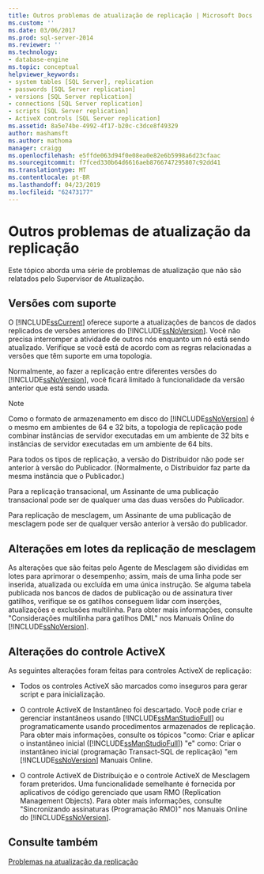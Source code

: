 ```yaml
---
title: Outros problemas de atualização de replicação | Microsoft Docs
ms.custom: ''
ms.date: 03/06/2017
ms.prod: sql-server-2014
ms.reviewer: ''
ms.technology:
- database-engine
ms.topic: conceptual
helpviewer_keywords:
- system tables [SQL Server], replication
- passwords [SQL Server replication]
- versions [SQL Server replication]
- connections [SQL Server replication]
- scripts [SQL Server replication]
- ActiveX controls [SQL Server replication]
ms.assetid: 8a5e74be-4992-4f17-b20c-c3dce8f49329
author: mashamsft
ms.author: mathoma
manager: craigg
ms.openlocfilehash: e5ffde063d94f0e08ea0e82e6b5998a6d23cfaac
ms.sourcegitcommit: f7fced330b64d6616aeb8766747295807c92dd41
ms.translationtype: MT
ms.contentlocale: pt-BR
ms.lasthandoff: 04/23/2019
ms.locfileid: "62473177"
---
```

# <a name="other-replication-upgrade-issues"></a>Outros problemas de atualização da replicação
  Este tópico aborda uma série de problemas de atualização que não são relatados pelo Supervisor de Atualização.  
  
## <a name="versions-supported"></a>Versões com suporte  
 O [!INCLUDE[ssCurrent](../../includes/sscurrent-md.md)] oferece suporte a atualizações de bancos de dados replicados de versões anteriores do [!INCLUDE[ssNoVersion](../../includes/ssnoversion-md.md)]. Você não precisa interromper a atividade de outros nós enquanto um nó está sendo atualizado. Verifique se você está de acordo com as regras relacionadas a versões que têm suporte em uma topologia.  
  
 Normalmente, ao fazer a replicação entre diferentes versões do [!INCLUDE[ssNoVersion](../../includes/ssnoversion-md.md)], você ficará limitado à funcionalidade da versão anterior que está sendo usada.  
  
> [!NOTE]  
>  Como o formato de armazenamento em disco do [!INCLUDE[ssNoVersion](../../includes/ssnoversion-md.md)] é o mesmo em ambientes de 64 e 32 bits, a topologia de replicação pode combinar instâncias de servidor executadas em um ambiente de 32 bits e instâncias de servidor executadas em um ambiente de 64 bits.  
  
 Para todos os tipos de replicação, a versão do Distribuidor não pode ser anterior à versão do Publicador. (Normalmente, o Distribuidor faz parte da mesma instância que o Publicador.)  
  
 Para a replicação transacional, um Assinante de uma publicação transacional pode ser de qualquer uma das duas versões do Publicador.  
  
 Para replicação de mesclagem, um Assinante de uma publicação de mesclagem pode ser de qualquer versão anterior à versão do publicador.  
  
## <a name="merge-replication-batches-changes"></a>Alterações em lotes da replicação de mesclagem  
 As alterações que são feitas pelo Agente de Mesclagem são divididas em lotes para aprimorar o desempenho; assim, mais de uma linha pode ser inserida, atualizada ou excluída em uma única instrução. Se alguma tabela publicada nos bancos de dados de publicação ou de assinatura tiver gatilhos, verifique se os gatilhos conseguem lidar com inserções, atualizações e exclusões multilinha. Para obter mais informações, consulte "Considerações multilinha para gatilhos DML" nos Manuais Online do [!INCLUDE[ssNoVersion](../../includes/ssnoversion-md.md)].  
  
## <a name="activex-control-changes"></a>Alterações do controle ActiveX  
 As seguintes alterações foram feitas para controles ActiveX de replicação:  
  
-   Todos os controles ActiveX são marcados como inseguros para gerar script e para inicialização.  
  
-   O controle ActiveX de Instantâneo foi descartado. Você pode criar e gerenciar instantâneos usando [!INCLUDE[ssManStudioFull](../../includes/ssmanstudiofull-md.md)] ou programaticamente usando procedimentos armazenados de replicação. Para obter mais informações, consulte os tópicos "como: Criar e aplicar o instantâneo inicial ([!INCLUDE[ssManStudioFull](../../includes/ssmanstudiofull-md.md)]) "e" como: Criar o instantâneo inicial (programação Transact-SQL de replicação) "em [!INCLUDE[ssNoVersion](../../includes/ssnoversion-md.md)] Manuais Online.  
  
-   O controle ActiveX de Distribuição e o controle ActiveX de Mesclagem foram preteridos. Uma funcionalidade semelhante é fornecida por aplicativos de código gerenciado que usam RMO (Replication Management Objects). Para obter mais informações, consulte "Sincronizando assinaturas (Programação RMO)" nos Manuais Online do [!INCLUDE[ssNoVersion](../../includes/ssnoversion-md.md)].  
  
## <a name="see-also"></a>Consulte também  
 [Problemas na atualização da replicação](../../../2014/sql-server/install/replication-upgrade-issues.md)  
  
  
